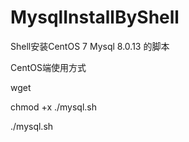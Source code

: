 # MysqlInstallByShell
Shell安装CentOS 7 Mysql 8.0.13 的脚本

CentOS端使用方式

wget

chmod +x ./mysql.sh

./mysql.sh
